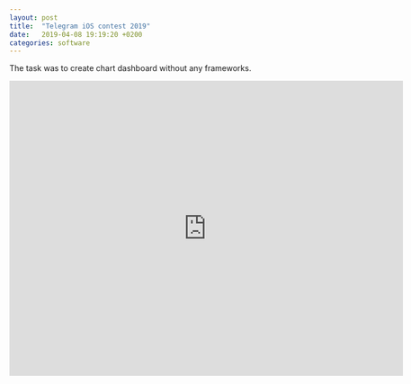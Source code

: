 ```yaml
---
layout: post
title:  "Telegram iOS contest 2019"
date:   2019-04-08 19:19:20 +0200
categories: software
---
```


<!-- Yandex.Metrika counter -->
<script type="text/javascript">
    (function (d, w, c) {
        (w[c] = w[c] || []).push(function() {
            try {
                w.yaCounter39542345 = new Ya.Metrika({
                    id:39542345,
                    clickmap:true,
                    trackLinks:true,
                    accurateTrackBounce:true
                });
            } catch(e) { }
        });

        var n = d.getElementsByTagName("script")[0],
            s = d.createElement("script"),
            f = function () { n.parentNode.insertBefore(s, n); };
        s.type = "text/javascript";
        s.async = true;
        s.src = "https://mc.yandex.ru/metrika/watch.js";

        if (w.opera == "[object Opera]") {
            d.addEventListener("DOMContentLoaded", f, false);
        } else { f(); }
    })(document, window, "yandex_metrika_callbacks");
</script>
<noscript><div><img src="https://mc.yandex.ru/watch/39542345" style="position:absolute; left:-9999px;" alt="" /></div></noscript>
<!-- /Yandex.Metrika counter -->

<div class="text-full-width">
    <p>The task was to create chart dashboard without any frameworks.</p>
</div>
<p align="center"><iframe width="700" height="525" src="https://youtu.be/TXOk7XJ9rw8" frameborder="0" allowfullscreen></iframe></p>
